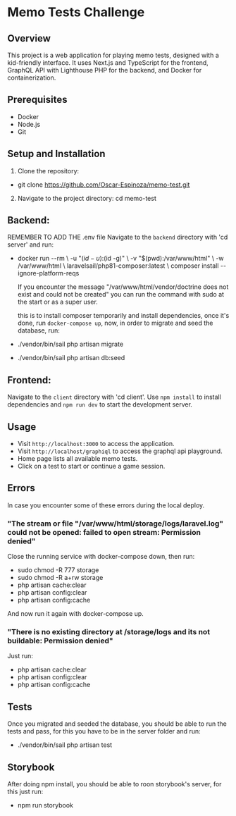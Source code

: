 # Memo Tests Challenge

## Overview
This project is a web application for playing memo tests, designed with a kid-friendly interface. It uses Next.js and TypeScript for the frontend, GraphQL API with Lighthouse PHP for the backend, and Docker for containerization.

## Prerequisites
- Docker
- Node.js
- Git

## Setup and Installation
1. Clone the repository:
  - git clone https://github.com/Oscar-Espinoza/memo-test.git

2. Navigate to the project directory:
  cd memo-test

## Backend:
  REMEMBER TO ADD THE .env file
  Navigate to the `backend` directory with 'cd server' and run:
- docker run --rm \\
    -u "$(id -u):$(id -g)" \\
    -v "$(pwd):/var/www/html" \\
    -w /var/www/html \\
    laravelsail/php81-composer:latest \\
    composer install --ignore-platform-reqs

    If you encounter the message "/var/www/html/vendor/doctrine does not exist and could not be created" you can run the command with sudo at the start or as a super user.

  this is to install composer temporarily and install dependencies, once it's done, run `docker-compose up`, now, in order to migrate and seed the database, run:

- ./vendor/bin/sail php artisan migrate
- ./vendor/bin/sail php artisan db:seed

## Frontend:
  Navigate to the `client` directory with 'cd client'. Use `npm install` to install dependencies and `npm run dev` to start the development server.

## Usage
- Visit `http://localhost:3000` to access the application.
- Visit `http://localhost/graphiql` to access the graphql api playground.
- Home page lists all available memo tests.
- Click on a test to start or continue a game session.

## Errors
In case you encounter some of these errors during the local deploy.

### "The stream or file "/var/www/html/storage/logs/laravel.log" could not be opened: failed to open stream: Permission denied"

Close the running service with docker-compose down, then run:
- sudo chmod -R 777 storage
- sudo chmod -R a+rw storage
- php artisan cache:clear
- php artisan config:clear
- php artisan config:cache

And now run it again with docker-compose up.

### "There is no existing directory at /storage/logs and its not buildable: Permission denied"
Just run:
- php artisan cache:clear
- php artisan config:clear
- php artisan config:cache

## Tests
Once you migrated and seeded the database, you should be able to run the tests and pass, for this you have to be in the server folder and run:
- ./vendor/bin/sail php artisan test

## Storybook
After doing npm install, you should be able to roon storybook's server, for this just run:
- npm run storybook
